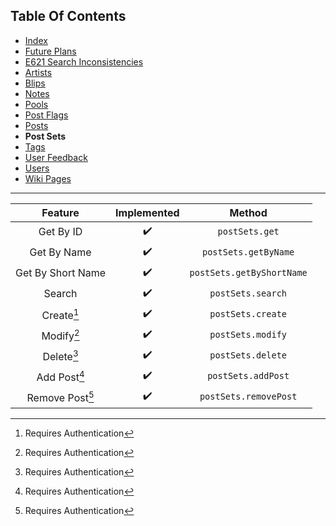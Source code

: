 ## Table Of Contents
- [Index](README.md)
- [Future Plans](FuturePlans.md)
- [E621 Search Inconsistencies](E621SearchInconsistencies.md)
- [Artists](Artists.md)
- [Blips](Blips.md)
- [Notes](Notes.md)
- [Pools](Pools.md)
- [Post Flags](PostFlags.md)
- [Posts](Posts.md)
- **Post Sets**
- [Tags](Tags.md)
- [User Feedback](UserFeedback.md)
- [Users](Users.md)
- [Wiki Pages](WikiPages.md)

<hr>

|      Feature      | Implemented |           Method          |
|:-----------------:|:-----------:|:-------------------------:|
|     Get By ID     |      ✔️      |       `postSets.get`      |
|    Get By Name    |      ✔️      |    `postSets.getByName`   |
| Get By Short Name |      ✔️      | `postSets.getByShortName` |
|       Search      |      ✔️      |     `postSets.search`     |
|     Create[^1]    |      ✔️      |     `postSets.create`     |
|     Modify[^1]    |      ✔️      |     `postSets.modify`     |
|     Delete[^1]    |      ✔️      |     `postSets.delete`     |
|    Add Post[^1]   |      ✔️      |     `postSets.addPost`    |
|  Remove Post[^1]  |      ✔️      |   `postSets.removePost`   |

[^1]: Requires Authentication
[^2]: Requires Privileged
[^3]: Requires Janitor
[^4]: Requires Moderator
[^5]: Requires Admin
